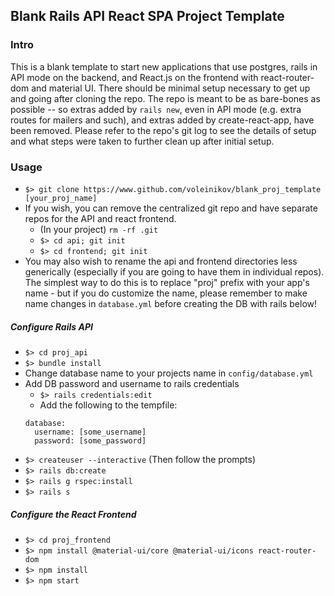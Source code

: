## Blank Rails API React SPA Project Template

### Intro
This is a blank template to start new applications that use postgres, rails in API mode on the backend, and React.js on the frontend with react-router-dom and material UI.  There should be minimal setup necessary to get up and going after cloning the repo.  The repo is meant to be as bare-bones as possible -- so extras added by `rails new`, even in API mode (e.g. extra routes for mailers and such), and extras added by create-react-app, have been removed.  Please refer to the repo's git log to see the details of setup and what steps were taken to further clean up after initial setup.

### Usage
* `$> git clone https://www.github.com/voleinikov/blank_proj_template [your_proj_name]`
* If you wish, you can remove the centralized git repo and have separate repos for the API and react frontend.  
  - (In your project) `rm -rf .git`
  - `$> cd api; git init`
  - `$> cd frontend; git init`
* You may also wish to rename the api and frontend directories less generically (especially if you are going to have them in individual repos).  The simplest way to do this is to replace "proj" prefix with your app's name - but if you do customize the name, please remember to make name changes in `database.yml` before creating the DB with rails below!

##### Configure Rails API
* `$> cd proj_api`
* `$> bundle install`
* Change database name to your projects name in `config/database.yml`
* Add DB password and username to rails credentials
  - `$> rails credentials:edit`
  - Add the following to the tempfile:
  ```
  database:
    username: [some_username]
    password: [some_password]
  ```
* `$> createuser --interactive` (Then follow the prompts)
* `$> rails db:create`
* `$> rails g rspec:install`
* `$> rails s`

##### Configure the React Frontend
* `$> cd proj_frontend`
* `$> npm install @material-ui/core @material-ui/icons react-router-dom` 
* `$> npm install`
* `$> npm start`
